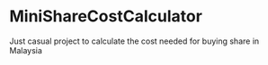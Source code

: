 # MiniShareCostCalculator
Just casual project to calculate the cost needed for buying share in Malaysia
